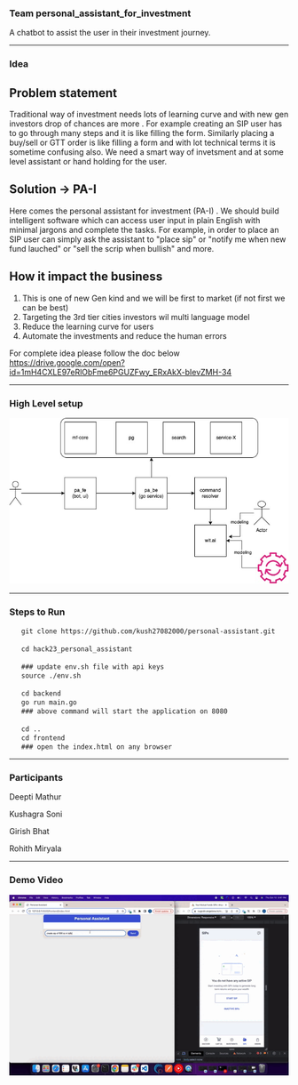 ### Team personal_assistant_for_investment
A chatbot to assist the user in their investment journey.

-------------------------------------------------------------------------------------------------

### Idea
## Problem statement
Traditional way of investment needs lots of learning curve and with new gen investors drop of chances are more . For example creating an SIP user has to go through many steps and it is like filling the form.
Similarly placing a buy/sell or GTT order is like filling a form and with lot technical terms it is sometime confusing also. We need a smart way of invetsment and at some level assistant or hand holding for the user.

## Solution -> PA-I
Here comes the personal assistant for investment (PA-I) . We should build intelligent software which can access user input in plain English with minimal jargons and complete the tasks. For example, in order to place an SIP 
user can simply ask the assistant to "place sip" or "notify me when new fund lauched" or "sell the scrip when bullish" and more.

## How it impact the business
1. This is one of new Gen kind and we will be first to market (if not first we can be best)
2. Targeting the 3rd tier cities investors wil multi language model
3. Reduce the learning curve for users
4. Automate the investments and reduce the human errors

For complete idea please follow the doc below
https://drive.google.com/open?id=1mH4CXLE97eRlObFme6PGUZFwy_ERxAkX-bIevZMH-34

--------------------------------------------------------------------------------------------------

### High Level setup
![PA-HIG-HLEVEL](./pa_high_level.jpg)

--------------------------------------------------------------------------------------------------

### Steps to Run
```
   git clone https://github.com/kush27082000/personal-assistant.git

   cd hack23_personal_assistant

   ### update env.sh file with api keys
   source ./env.sh

   cd backend
   go run main.go
   ### above command will start the application on 8080

   cd ..
   cd frontend
   ### open the index.html on any browser
```    

-------------------------------------------------------------------------------------------------

### Participants  
   Deepti Mathur
   
   Kushagra Soni
   
   Girish Bhat
   
   Rohith Miryala

-------------------------------------------------------------------------------------------------

### Demo Video
   ![PA-DEMO](./personal_assistant.gif)
